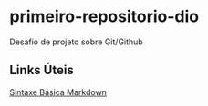 # primeiro-repositorio-dio
Desafio de projeto sobre Git/Github

## Links Úteis
[Sintaxe Básica Markdown](https://www.markdownguide.org/getting-started/)
